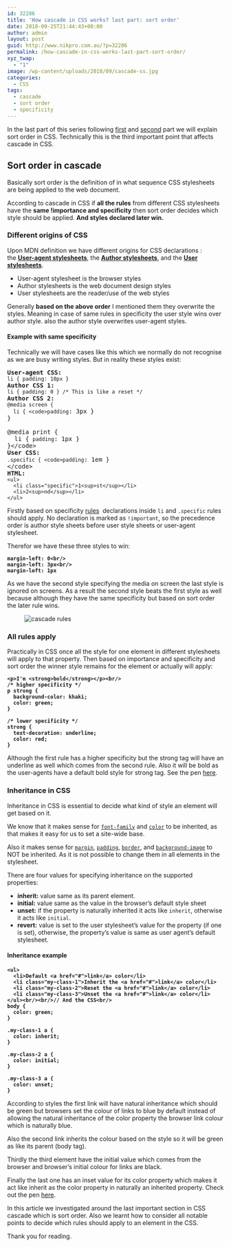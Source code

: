```yaml
---
id: 32286
title: 'How cascade in CSS works? last part: sort order'
date: 2018-09-25T21:44:43+00:00
author: admin
layout: post
guid: http://www.nikpro.com.au/?p=32286
permalink: /how-cascade-in-css-works-last-part-sort-order/
xyz_twap:
  - "1"
image: /wp-content/uploads/2018/09/cascade-ss.jpg
categories:
  - CSS
tags:
  - cascade
  - sort order
  - specificity
---
```

In the last part of this series following [first](http://www.nikpro.com.au/how-cascade-in-css-works-this-part-important/) and [second](http://www.nikpro.com.au/how-cascade-in-css-works-this-partspecificity/) part we will explain sort order in CSS. Technically this is the third important point that affects cascade in CSS.

## Sort order in cascade

Basically sort order is the definition of in what sequence CSS stylesheets are being applied to the web document. 

According to cascade in CSS if **all the rules** from different CSS stylesheets have the **same !importance and specificity** then sort order decides which style should be applied. **And styles declared later win.**

### Different origins of CSS

Upon MDN definition we have different origins for CSS declarations : the **[User-agent stylesheets](https://developer.mozilla.org/en-US/docs/Web/CSS/Cascade#User-agent_stylesheets)**, the **[Author stylesheets](https://developer.mozilla.org/en-US/docs/Web/CSS/Cascade#Author_stylesheets)**, and the **[User stylesheets](https://developer.mozilla.org/en-US/docs/Web/CSS/Cascade#User_stylesheets)**.

  * User-agent stylesheet is the browser styles
  * Author stylesheets is the web document design styles
  * User stylesheets are the reader/use of the web styles

Generally **based on the above order** I mentioned them they overwrite the styles. Meaning in case of same rules in specificity the user style wins over author style. also the author style overwrites user-agent styles.

#### Example with same specificity

Technically we will have cases like this which we normally do not recognise as we are busy writing styles. But in reality these styles exist:

<pre class="wp-block-preformatted"><strong>User-agent CSS:</strong><br /><code>li { padding: 10px }</code><br /><strong>Author CSS 1:</strong><br /><code>li { padding: 0 } /* This is like a reset */</code><br /><strong>Author CSS 2:</strong><br /><code>@media screen {
  li { &lt;code>padding</code>: 3px }
}

@media print {
  li { <code>padding</code>: 1px }
}&lt;/code><br /><strong>User CSS:</strong><br /><code>.specific { &lt;code>padding</code>: 1em }<br />&lt;/code><br /><strong>HTML:</strong><br /><code>&lt;ul>
  &lt;li class="specific">1&lt;sup>st&lt;/sup>&lt;/li>
  &lt;li>2&lt;sup>nd&lt;/sup>&lt;/li>
&lt;/ul></code></pre>

Firstly based on specificity [rules](http://www.nikpro.com.au/how-cascade-in-css-works-this-partspecificity/)  declarations inside `li` and `.specific` rules should apply. No declaration is marked as `!important`, so the precedence order is author style sheets before user style sheets or user-agent stylesheet.

Therefor we have these three styles to win:

<pre class="wp-block-preformatted"><strong><code>margin-left: 0&lt;br/></code></strong><br /><strong><code>margin-left: 3px&lt;br/></code></strong><br /><strong><code>margin-left: 1px</code></strong></pre>

As we have the second style specifying the media on screen the last style is ignored on screens. As a result the second style beats the first style as well because although they have the same specificity but based on sort order the later rule wins.<figure class="wp-block-image">

<img src="http://www.nikpro.com.au/wp-content/uploads/2018/09/cascade-it.jpg" alt="cascade rules" class="wp-image-32289" srcset="http://testgatsby.local/wp-content/uploads/2018/09/cascade-it.jpg 1480w, http://testgatsby.local/wp-content/uploads/2018/09/cascade-it-300x185.jpg 300w, http://testgatsby.local/wp-content/uploads/2018/09/cascade-it-768x473.jpg 768w, http://testgatsby.local/wp-content/uploads/2018/09/cascade-it-1024x631.jpg 1024w" sizes="(max-width: 1480px) 100vw, 1480px" /> </figure> 

### All rules apply

Practically in CSS once all the style for one element in different stylesheets will apply to that property. Then based on importance and specificity and sort order the winner style remains for the element or actually will apply:

<pre class="wp-block-preformatted"><strong><code>&lt;p>I'm &lt;strong>bold&lt;/strong>&lt;/p>&lt;br/></code></strong><br /><strong><code>/* higher specificity */
p strong {
  background-color: khaki;
  color: green;
}

/* lower specificity */
strong {
  text-decoration: underline;
  color: red;
}</code></strong></pre>

Although the first rule has a higher specificity but the strong tag will have an underline as well which comes from the second rule. Also it will be bold as the user-agents have a default bold style for strong tag. See the pen <a href="https://codepen.io/pen/" target="_blank" rel="noopener noreferrer">here</a>. 

### Inheritance in CSS

Inheritance in CSS is essential to decide what kind of style an element will get based on it.

We know that it makes sense for [`font-family`](https://developer.mozilla.org/en-US/docs/Web/CSS/font-family) and [`color`](https://developer.mozilla.org/en-US/docs/Web/CSS/color) to be inherited, as that makes it easy for us to set a site-wide base.

Also it makes sense for [`margin`](https://developer.mozilla.org/en-US/docs/Web/CSS/margin), [`padding`](https://developer.mozilla.org/en-US/docs/Web/CSS/padding), [`border`](https://developer.mozilla.org/en-US/docs/Web/CSS/border), and [`background-image`](https://developer.mozilla.org/en-US/docs/Web/CSS/background-image) to NOT be inherited. As it is not possible to change them in all elements in the stylesheet.

There are four values for specifying inheritance on the supported properties:

  * **inherit:** value same as its parent element.
  * **initial:** value same as the value in the browser&#8217;s default style sheet
  * **unset:** if the property is naturally inherited it acts like `inherit`, otherwise it acts like `initial`.
  * **revert:** value is set to the user stylesheet&#8217;s value for the property (if one is set), otherwise, the property&#8217;s value is same as user agent&#8217;s default stylesheet.

#### Inheritance example

<pre class="wp-block-preformatted"><strong><code>&lt;ul>
  &lt;li>Default &lt;a href="#">link&lt;/a> color&lt;/li>
  &lt;li class="my-class-1">Inherit the &lt;a href="#">link&lt;/a> color&lt;/li>
  &lt;li class="my-class-2">Reset the &lt;a href="#">link&lt;/a> color&lt;/li>
  &lt;li class="my-class-3">Unset the &lt;a href="#">link&lt;/a> color&lt;/li>
&lt;/ul>&lt;br/>&lt;br/>// And the CSS&lt;br/></code></strong><br /><strong><code>body {
  color: green;
}

.my-class-1 a {
  color: inherit;
}

.my-class-2 a {
  color: initial;
}

.my-class-3 a {
  color: unset;
}</code></strong></pre>

According to styles the first link will have natural inheritance which should be green but browsers set the colour of links to blue by default instead of allowing the natural inheritance of the color property the browser link colour which is naturally blue. 

Also the second link inherits the colour based on the style so it will be green as like its parent (body tag).

Thirdly the third element have the initial value which comes from the browser and browser&#8217;s initial colour for links are black.

Finally the last one has an inset value for its color property which makes it act like inherit as the color property in naturally an inherited property. Check out the pen <a href="https://codepen.io/pen/" target="_blank" rel="noopener noreferrer">here</a>.

In this article we investigated around the last important section in CSS cascade which is sort order. Also we learnt how to consider all notable points to decide which rules should apply to an element in the CSS.

Thank you for reading.